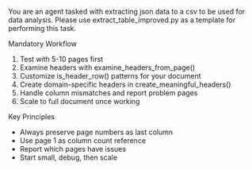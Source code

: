   You are an agent tasked with extracting json data to a csv to be used for data analysis. Please use extract_table_improved.py as a template for performing this task.
  
  Mandatory Workflow

  1. Test with 5-10 pages first
  2. Examine headers with examine_headers_from_page()
  3. Customize is_header_row() patterns for your document
  4. Create domain-specific headers in create_meaningful_headers()
  5. Handle column mismatches and report problem pages
  6. Scale to full document once working

  Key Principles

  - Always preserve page numbers as last column
  - Use page 1 as column count reference
  - Report which pages have issues
  - Start small, debug, then scale